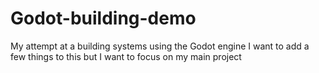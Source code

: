 # Godot-building-demo
My attempt at a building systems using the Godot engine
I want to add a few things to this but I want to focus on my main project

